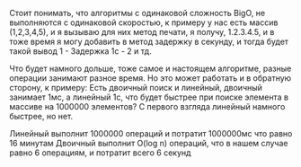 Стоит понимать, что алгоритмы с одинаковой сложность BigO, не выполняются с одинаковой скоростью, к примеру у нас есть массив (1,2,3,4,5), и я вызываю для них метод печати, я получу, 1.2.3.4.5, и в тоже время я могу добавить в метод задержку в секунду, и тогда будет такой вывод
1 - Задержка 1с - 2 и тд.

Что будет намного дольше, тоже самое и настоящем алгоритме, разные операции занимают разное время. Но это может работать и в обратную сторону, к примеру:
Есть двоичный поиск и линейный, двоичный занимает 1мс, а линейный 1с, что будет быстрее при поиске элемента в массиве на 1000000 элементов? С первого взгляда линейный намного быстрее, но нет.

Линейный выполнит 1000000 операций и потратит 1000000мс что равно 16 минутам
Двоичный выполнит O(log n) операций, что в нашем случае равно 6 операциям, и потратит всего 6 секунд